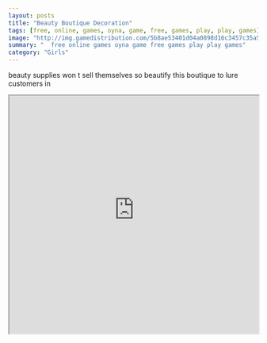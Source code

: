 ```yaml
---
layout: posts
title: "Beauty Boutique Decoration"
tags: [free, online, games, oyna, game, free, games, play, play, games]
image: "http://img.gamedistribution.com/5b8ae53401d04a0898d16c3457c35a5c.jpg"
summary: "  free online games oyna game free games play play games"
category: "Girls"
---
```


beauty supplies won t sell themselves so beautify this boutique to lure customers in

<iframe width="100%" height="480px;" src="http://flash.gamedistribution.com?game=5b8ae53401d04a0898d16c3457c35a5c"></iframe>
